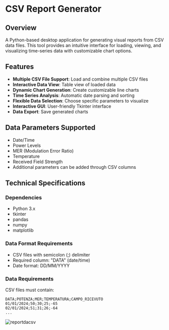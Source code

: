 # CSV Report Generator

## Overview
A Python-based desktop application for generating visual reports from CSV data files. This tool provides an intuitive interface for loading, viewing, and visualizing time-series data with customizable chart options.

## Features
- **Multiple CSV File Support**: Load and combine multiple CSV files
- **Interactive Data View**: Table view of loaded data
- **Dynamic Chart Generation**: Create customizable line charts
- **Time Series Analysis**: Automatic date parsing and sorting
- **Flexible Data Selection**: Choose specific parameters to visualize
- **Interactive GUI**: User-friendly Tkinter interface
- **Data Export**: Save generated charts

## Data Parameters Supported
- Date/Time
- Power Levels
- MER (Modulation Error Ratio)
- Temperature
- Received Field Strength
- Additional parameters can be added through CSV columns

## Technical Specifications

### Dependencies
- Python 3.x
- tkinter
- pandas
- numpy
- matplotlib

### Data Format Requirements
- CSV files with semicolon (;) delimiter
- Required column: "DATA" (date/time)
- Date format: DD/MM/YYYY


### Data Requirements
CSV files must contain:
```csv
DATA;POTENZA;MER;TEMPERATURA;CAMPO_RICEVUTO
01/01/2024;50;30;25;-65
02/01/2024;51;31;26;-64
...
```
![reportdacsv](https://github.com/user-attachments/assets/5895055f-314d-45cb-98fd-bab53279795e)
